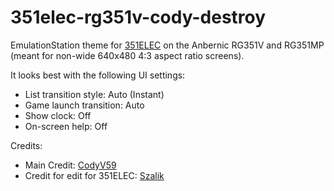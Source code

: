 # 351elec-rg351v-cody-destroy

EmulationStation theme for [351ELEC](https://351elec.de) on the Anbernic
RG351V and RG351MP (meant for non-wide 640x480 4:3 aspect ratio screens).

It looks best with the following UI settings:
* List transition style: Auto (Instant)
* Game launch transition: Auto
* Show clock: Off
* On-screen help: Off

Credits:
* Main Credit: [CodyV59](https://github.com/CodyV59)
* Credit for edit for 351ELEC: [Szalik](https://github.com/szalik-rg351)
